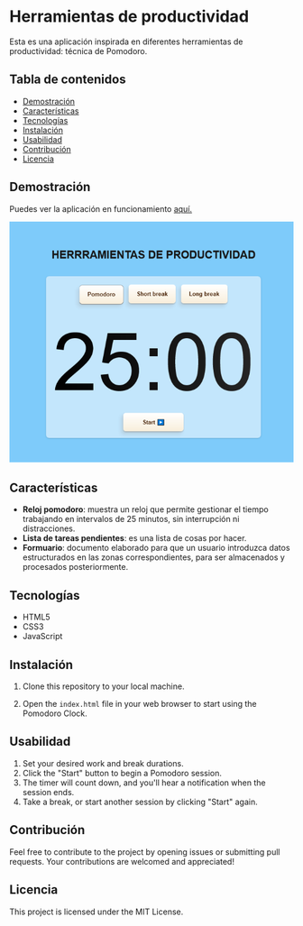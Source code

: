 # Herramientas de productividad
Esta es una aplicación inspirada en diferentes herramientas de productividad: técnica de Pomodoro.


## Tabla de contenidos
- [Demostración](#demostración)
- [Características](#características)
- [Tecnologías](#tecnologías)
- [Instalación](#instalación)
- [Usabilidad](#usabilidad)
- [Contribución](#contribución)
- [Licencia](#licencia)

## Demostración
Puedes ver la aplicación en funcionamiento <a href="https://proyectosprogramacion.github.io/javascript_herramientasproductividad/" target="_blank" rel="noreferrer">aquí.</a>

![Imagen del reloj pomodoro](imagenReloj.png)

## Características
- **Reloj pomodoro**: muestra un reloj que permite gestionar el tiempo trabajando en intervalos de 25 minutos, sin interrupción ni distracciones.
- **Lista de tareas pendientes**:  es una lista de cosas por hacer.
- **Formuario**:  documento elaborado para que un usuario introduzca datos estructurados en las zonas correspondientes, para ser almacenados y procesados posteriormente.


## Tecnologías
- HTML5
- CSS3
- JavaScript

## Instalación
1. Clone this repository to your local machine.

2. Open the `index.html` file in your web browser to start using the Pomodoro Clock.

## Usabilidad
1. Set your desired work and break durations.
2. Click the "Start" button to begin a Pomodoro session.
3. The timer will count down, and you'll hear a notification when the session ends.
4. Take a break, or start another session by clicking "Start" again.

## Contribución
Feel free to contribute to the project by opening issues or submitting pull requests. Your contributions are welcomed and appreciated!

## Licencia
This project is licensed under the MIT License.

